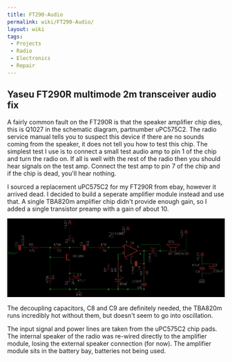 ```yaml
---
title: FT290-Audio
permalink: wiki/FT290-Audio/
layout: wiki
tags:
 - Projects
 - Radio
 - Electronics
 - Repair
---
```


Yaseu FT290R multimode 2m transceiver audio fix
-----------------------------------------------

A fairly common fault on the FT290R is that the speaker amplifier chip
dies, this is Q1027 in the schematic diagram, partnumber uPC575C2. The
radio service manual tells you to suspect this device if there are no
sounds coming from the speaker, it does not tell you how to test this
chip. The simplest test I use is to connect a small test audio amp to
pin 1 of the chip and turn the radio on. If all is well with the rest of
the radio then you should hear signals on the test amp. Connect the test
amp to pin 7 of the chip and if the chip is dead, you'll hear nothing.

I sourced a replacement uPC575C2 for my FT290R from ebay, however it
arrived dead. I decided to build a seperate amplifier module instead and
use that. A single TBA820m amplifier chip didn't provide enough gain, so
I added a single transistor preamp with a gain of about 10.

<img src="Ft290-audio-amp.png" title="Ft290-audio-amp.png" alt="Ft290-audio-amp.png" width="800" />

The decoupling capacitors, C8 and C9 are definitely needed, the TBA820m
runs incredibly hot without them, but doesn't seem to go into
oscillation.

The input signal and power lines are taken from the uPC575C2 chip pads.
The internal speaker of the radio was re-wired directly to the amplifier
module, losing the external speaker connection (for now). The amplifier
module sits in the battery bay, batteries not being used.
